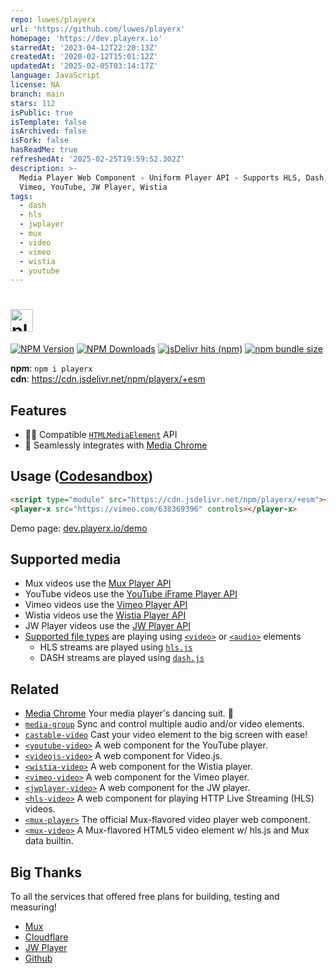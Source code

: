 ```yaml
---
repo: luwes/playerx
url: 'https://github.com/luwes/playerx'
homepage: 'https://dev.playerx.io'
starredAt: '2023-04-12T22:20:13Z'
createdAt: '2020-02-12T15:01:12Z'
updatedAt: '2025-02-05T03:14:17Z'
language: JavaScript
license: NA
branch: main
stars: 112
isPublic: true
isTemplate: false
isArchived: false
isFork: false
hasReadMe: true
refreshedAt: '2025-02-25T19:59:52.302Z'
description: >-
  Media Player Web Component - Uniform Player API - Supports HLS, Dash, Mux,
  Vimeo, YouTube, JW Player, Wistia
tags:
  - dash
  - hls
  - jwplayer
  - mux
  - video
  - vimeo
  - wistia
  - youtube
---
```


# <a href="https://github.com/luwes/playerx"><img src="https://dev.playerx.io/images/playerx-logo.svg?sanitize=true" height="36" alt="playerx" /></a>

[![NPM Version](https://img.shields.io/npm/v/playerx?style=flat-square&color=informational)](https://www.npmjs.com/package/playerx) 
[![NPM Downloads](https://img.shields.io/npm/dm/playerx?style=flat-square&color=informational&label=npm)](https://www.npmjs.com/package/playerx) 
[![jsDelivr hits (npm)](https://img.shields.io/jsdelivr/npm/hm/playerx?style=flat-square&color=%23FF5627)](https://www.jsdelivr.com/package/npm/playerx)
[![npm bundle size](https://img.shields.io/bundlephobia/minzip/playerx?style=flat-square&color=success&label=gzip)](https://bundlephobia.com/result?p=playerx) 

**npm**: `npm i playerx`  
**cdn**: https://cdn.jsdelivr.net/npm/playerx/+esm  

## Features

- 🏄‍♂️ Compatible [`HTMLMediaElement`](https://developer.mozilla.org/en-US/docs/Web/API/HTMLMediaElement) API
- 🕺 Seamlessly integrates with [Media Chrome](https://github.com/muxinc/media-chrome)


## Usage ([Codesandbox](https://codesandbox.io/s/hello-playerx-22ku4))

```html
<script type="module" src="https://cdn.jsdelivr.net/npm/playerx/+esm"></script>
<player-x src="https://vimeo.com/638369396" controls></player-x>
```

Demo page: [dev.playerx.io/demo](https://dev.playerx.io/demo/)


## Supported media

* Mux videos use the [Mux Player API](https://github.com/muxinc/elements/blob/main/packages/mux-player/REFERENCE.md)
* YouTube videos use the [YouTube iFrame Player API](https://developers.google.com/youtube/iframe_api_reference)
* Vimeo videos use the [Vimeo Player API](https://developer.vimeo.com/player/sdk)
* Wistia videos use the [Wistia Player API](https://wistia.com/doc/player-api)
* JW Player videos use the [JW Player API](https://developer.jwplayer.com/jwplayer/docs/jw8-javascript-api-reference)
* [Supported file types](https://developer.mozilla.org/en-US/docs/Web/HTML/Supported_media_formats) are playing using [`<video>`](https://developer.mozilla.org/en/docs/Web/HTML/Element/video) or [`<audio>`](https://developer.mozilla.org/en/docs/Web/HTML/Element/audio) elements
  * HLS streams are played using [`hls.js`](https://github.com/video-dev/hls.js)
  * DASH streams are played using [`dash.js`](https://github.com/Dash-Industry-Forum/dash.js)


## Related

- [Media Chrome](https://github.com/muxinc/media-chrome) Your media player's dancing suit. 🕺
- [`media-group`](https://github.com/luwes/media-group) Sync and control multiple audio and/or video elements.
- [`castable-video`](https://github.com/muxinc/castable-video) Cast your video element to the big screen with ease!
- [`<youtube-video>`](https://github.com/muxinc/youtube-video-element) A web component for the YouTube player.
- [`<videojs-video>`](https://github.com/luwes/videojs-video-element) A web component for Video.js.
- [`<wistia-video>`](https://github.com/luwes/wistia-video-element) A web component for the Wistia player.
- [`<vimeo-video>`](https://github.com/luwes/vimeo-video-element) A web component for the Vimeo player.
- [`<jwplayer-video>`](https://github.com/luwes/jwplayer-video-element) A web component for the JW player.
- [`<hls-video>`](https://github.com/muxinc/hls-video-element) A web component for playing HTTP Live Streaming (HLS) videos.
- [`<mux-player>`](https://github.com/muxinc/elements/tree/main/packages/mux-player) The official Mux-flavored video player web component.
- [`<mux-video>`](https://github.com/muxinc/elements/tree/main/packages/mux-video) A Mux-flavored HTML5 video element w/ hls.js and Mux data builtin.


## Big Thanks

To all the services that offered free plans for building, testing and measuring!

- [Mux](https://mux.com/)
- [Cloudflare](https://www.cloudflare.com/)
- [JW Player](https://www.jwplayer.com/)
- [Github](https://github.com/)
